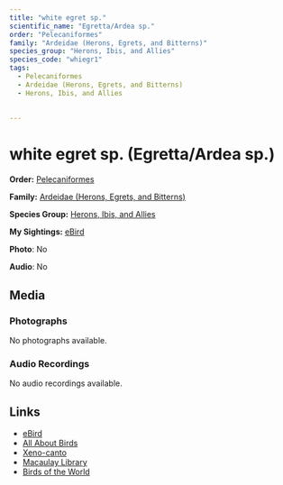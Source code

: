 ```yaml
---
title: "white egret sp."
scientific_name: "Egretta/Ardea sp."
order: "Pelecaniformes"
family: "Ardeidae (Herons, Egrets, and Bitterns)"
species_group: "Herons, Ibis, and Allies"
species_code: "whiegr1"
tags: 
  - Pelecaniformes
  - Ardeidae (Herons, Egrets, and Bitterns)
  - Herons, Ibis, and Allies
  
  
---
```


# white egret sp. (Egretta/Ardea sp.)

**Order:** [Pelecaniformes](/tags/pelecaniformes)

**Family:** [Ardeidae (Herons, Egrets, and Bitterns)](/tags/ardeidae-herons-egrets-and-bitterns)

**Species Group:** [Herons, Ibis, and Allies](/tags/herons-ibis-and-allies)

**My Sightings:** [eBird](https://ebird.org/lifelist?r=world&time=life&spp=whiegr1)

**Photo**: No 

**Audio**: No

## Media
### Photographs
No photographs available.

### Audio Recordings
No audio recordings available.

## Links
* [eBird](https://ebird.org/species/whiegr1) 
* [All About Birds](https://www.allaboutbirds.org/guide/whiegr1) 
* [Xeno-canto](https://www.xeno-canto.org/species/egretta/ardea-sp.) 
* [Macaulay Library](https://search.macaulaylibrary.org/catalog?taxonCode=whiegr1&sort=rating_rank_desc)
* [Birds of the World](https://birdsoftheworld.org/bow/species/whiegr1)
